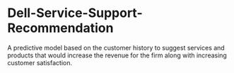 # Dell-Service-Support-Recommendation
A predictive model  based on the customer history to suggest services and products that would increase the revenue for the firm 
along with increasing customer satisfaction. 
